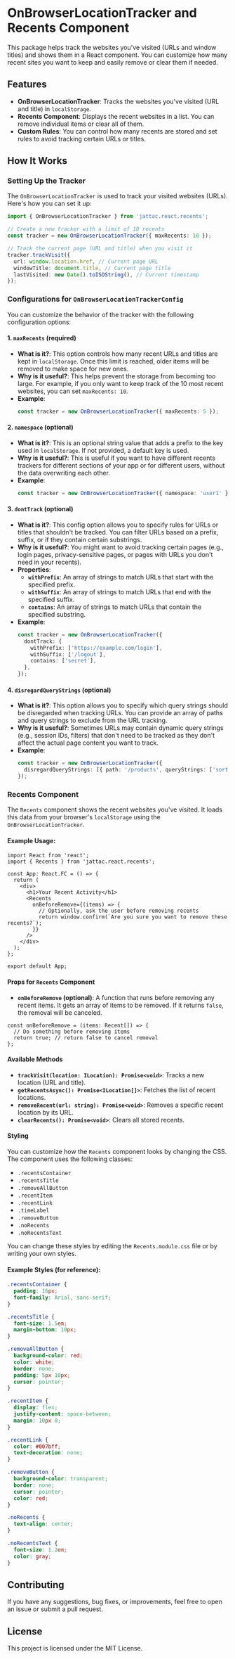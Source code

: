 # OnBrowserLocationTracker and Recents Component

This package helps track the websites you've visited (URLs and window titles) and shows them in a React component. You can customize how many recent sites you want to keep and easily remove or clear them if needed.

## Features

- **OnBrowserLocationTracker**: Tracks the websites you've visited (URL and title) in `localStorage`.
- **Recents Component**: Displays the recent websites in a list. You can remove individual items or clear all of them.
- **Custom Rules**: You can control how many recents are stored and set rules to avoid tracking certain URLs or titles.

## How It Works

### Setting Up the Tracker

The `OnBrowserLocationTracker` is used to track your visited websites (URLs). Here's how you can set it up:

```ts
import { OnBrowserLocationTracker } from 'jattac.react.recents';

// Create a new tracker with a limit of 10 recents
const tracker = new OnBrowserLocationTracker({ maxRecents: 10 });

// Track the current page (URL and title) when you visit it
tracker.trackVisit({
  url: window.location.href, // Current page URL
  windowTitle: document.title, // Current page title
  lastVisited: new Date().toISOString(), // Current timestamp
});
```

### Configurations for `OnBrowserLocationTrackerConfig`

You can customize the behavior of the tracker with the following configuration options:

#### 1. `maxRecents` (required)

- **What is it?**: This option controls how many recent URLs and titles are kept in `localStorage`. Once this limit is reached, older items will be removed to make space for new ones.
- **Why is it useful?**: This helps prevent the storage from becoming too large. For example, if you only want to keep track of the 10 most recent websites, you can set `maxRecents: 10`.
- **Example**:
  ```ts
  const tracker = new OnBrowserLocationTracker({ maxRecents: 5 });
  ```

#### 2. `namespace` (optional)

- **What is it?**: This is an optional string value that adds a prefix to the key used in `localStorage`. If not provided, a default key is used.
- **Why is it useful?**: This is useful if you want to have different recents trackers for different sections of your app or for different users, without the data overwriting each other.
- **Example**:
  ```ts
  const tracker = new OnBrowserLocationTracker({ namespace: 'user1' });
  ```

#### 3. `dontTrack` (optional)

- **What is it?**: This config option allows you to specify rules for URLs or titles that shouldn't be tracked. You can filter URLs based on a prefix, suffix, or if they contain certain substrings.
- **Why is it useful?**: You might want to avoid tracking certain pages (e.g., login pages, privacy-sensitive pages, or pages with URLs you don't need in your recents).
- **Properties**:
  - **`withPrefix`**: An array of strings to match URLs that start with the specified prefix.
  - **`withSuffix`**: An array of strings to match URLs that end with the specified suffix.
  - **`contains`**: An array of strings to match URLs that contain the specified substring.
- **Example**:
  ```ts
  const tracker = new OnBrowserLocationTracker({
    dontTrack: {
      withPrefix: ['https://example.com/login'],
      withSuffix: ['/logout'],
      contains: ['secret'],
    },
  });
  ```

#### 4. `disregardQueryStrings` (optional)

- **What is it?**: This option allows you to specify which query strings should be disregarded when tracking URLs. You can provide an array of paths and query strings to exclude from the URL tracking.
- **Why is it useful?**: Sometimes URLs may contain dynamic query strings (e.g., session IDs, filters) that don't need to be tracked as they don't affect the actual page content you want to track.
- **Example**:
  ```ts
  const tracker = new OnBrowserLocationTracker({
    disregardQueryStrings: [{ path: '/products', queryStrings: ['sort', 'filter'] }],
  });
  ```

### Recents Component

The `Recents` component shows the recent websites you've visited. It loads this data from your browser's `localStorage` using the `OnBrowserLocationTracker`.

#### Example Usage:

```tsx
import React from 'react';
import { Recents } from 'jattac.react.recents';

const App: React.FC = () => {
  return (
    <div>
      <h1>Your Recent Activity</h1>
      <Recents
        onBeforeRemove={(items) => {
          // Optionally, ask the user before removing recents
          return window.confirm(`Are you sure you want to remove these recents?`);
        }}
      />
    </div>
  );
};

export default App;
```

#### Props for `Recents` Component

- **`onBeforeRemove` (optional)**: A function that runs before removing any recent items. It gets an array of items to be removed. If it returns `false`, the removal will be canceled.

```tsx
const onBeforeRemove = (items: Recent[]) => {
  // Do something before removing items
  return true; // return false to cancel removal
};
```

#### Available Methods

- **`trackVisit(location: ILocation): Promise<void>`**: Tracks a new location (URL and title).
- **`getRecentsAsync(): Promise<ILocation[]>`**: Fetches the list of recent locations.
- **`removeRecent(url: string): Promise<void>`**: Removes a specific recent location by its URL.
- **`clearRecents(): Promise<void>`**: Clears all stored recents.

#### Styling

You can customize how the `Recents` component looks by changing the CSS. The component uses the following classes:

- `.recentsContainer`
- `.recentsTitle`
- `.removeAllButton`
- `.recentItem`
- `.recentLink`
- `.timeLabel`
- `.removeButton`
- `.noRecents`
- `.noRecentsText`

You can change these styles by editing the `Recents.module.css` file or by writing your own styles.

#### Example Styles (for reference):

```css
.recentsContainer {
  padding: 16px;
  font-family: Arial, sans-serif;
}

.recentsTitle {
  font-size: 1.5em;
  margin-bottom: 10px;
}

.removeAllButton {
  background-color: red;
  color: white;
  border: none;
  padding: 5px 10px;
  cursor: pointer;
}

.recentItem {
  display: flex;
  justify-content: space-between;
  margin: 10px 0;
}

.recentLink {
  color: #007bff;
  text-decoration: none;
}

.removeButton {
  background-color: transparent;
  border: none;
  cursor: pointer;
  color: red;
}

.noRecents {
  text-align: center;
}

.noRecentsText {
  font-size: 1.2em;
  color: gray;
}
```

## Contributing

If you have any suggestions, bug fixes, or improvements, feel free to open an issue or submit a pull request.

## License

This project is licensed under the MIT License.
